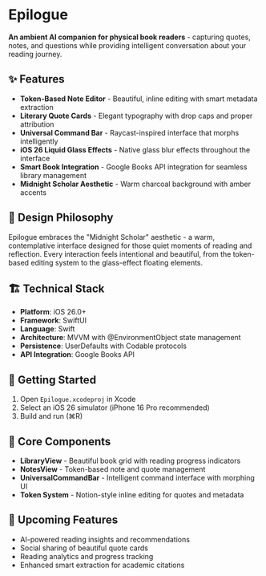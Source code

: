 # Epilogue

**An ambient AI companion for physical book readers** - capturing quotes, notes, and questions while providing intelligent conversation about your reading journey.

## ✨ Features

- **Token-Based Note Editor** - Beautiful, inline editing with smart metadata extraction
- **Literary Quote Cards** - Elegant typography with drop caps and proper attribution
- **Universal Command Bar** - Raycast-inspired interface that morphs intelligently
- **iOS 26 Liquid Glass Effects** - Native glass blur effects throughout the interface
- **Smart Book Integration** - Google Books API integration for seamless library management
- **Midnight Scholar Aesthetic** - Warm charcoal background with amber accents

## 🎨 Design Philosophy

Epilogue embraces the "Midnight Scholar" aesthetic - a warm, contemplative interface designed for those quiet moments of reading and reflection. Every interaction feels intentional and beautiful, from the token-based editing system to the glass-effect floating elements.

## 🏗️ Technical Stack

- **Platform**: iOS 26.0+
- **Framework**: SwiftUI
- **Language**: Swift
- **Architecture**: MVVM with @EnvironmentObject state management
- **Persistence**: UserDefaults with Codable protocols
- **API Integration**: Google Books API

## 🚀 Getting Started

1. Open `Epilogue.xcodeproj` in Xcode
2. Select an iOS 26 simulator (iPhone 16 Pro recommended)
3. Build and run (⌘R)

## 📱 Core Components

- **LibraryView** - Beautiful book grid with reading progress indicators
- **NotesView** - Token-based note and quote management
- **UniversalCommandBar** - Intelligent command interface with morphing UI
- **Token System** - Notion-style inline editing for quotes and metadata

## 🎯 Upcoming Features

- AI-powered reading insights and recommendations
- Social sharing of beautiful quote cards
- Reading analytics and progress tracking
- Enhanced smart extraction for academic citations